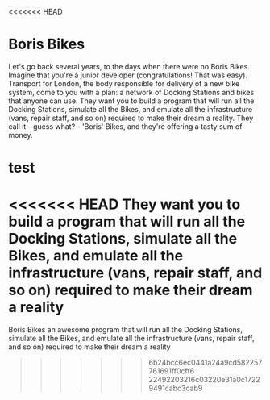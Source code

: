 <<<<<<< HEAD
# Boris Bikes

Let's go back several years, to the days when there were no Boris Bikes. Imagine that you're a junior developer (congratulations! That was easy). Transport for London, the body responsible for delivery of a new bike system, come to you with a plan: a network of Docking Stations and bikes that anyone can use. They want you to build a program that will run all the Docking Stations, simulate all the Bikes, and emulate all the infrastructure (vans, repair staff, and so on) required to make their dream a reality. They call it - guess what? - 'Boris' Bikes, and they're offering a tasty sum of money.


test
=======
<<<<<<< HEAD
They want you to build a program that will run all the Docking Stations, simulate all the Bikes, and emulate all the infrastructure (vans, repair staff, and so on) required to make their dream a reality
=======
Boris Bikes
an awesome program that will run all the Docking Stations, simulate all the Bikes, and emulate all the infrastructure (vans, repair staff, and so on) required to make their dream a reality
>>>>>>> 6b24bcc6ec0441a24a9cd582257761691ff0cff6
>>>>>>> 22492203216c03220e31a0c17229491cabc3cab9
